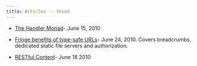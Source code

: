 ```yaml
---
title: Articles -- Yesod
---
```

* [The Handler Monad](http://www.snoyman.com/blog/entry/handler-monad/)- June 15, 2010

* [Fringe benefits of type-safe URLs](http://www.snoyman.com/blog/entry/fringe-benefits-typesafe-urls/)- June 24, 2010. Covers breadcrumbs, dedicated static file servers and authorization.

* [RESTful Content](http://www.snoyman.com/blog/entry/restful-content/)- June 18 2010
